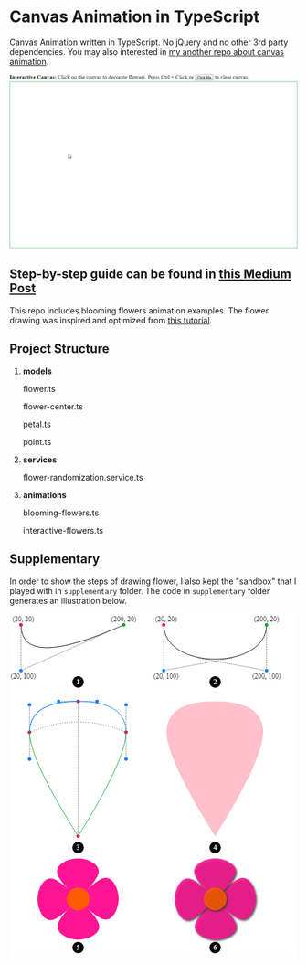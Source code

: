 # Canvas Animation in TypeScript

Canvas Animation written in TypeScript. No jQuery and no other 3rd party dependencies. You may also interested in [my another repo about canvas animation](https://github.com/changhuixu/canvas-animation-demos).

![Interactive Canvas with Flowers](./images/flowers-on-canvas.gif)

## Step-by-step guide can be found in [this Medium Post](https://medium.com/@changhuixu/how-to-compose-canvas-animations-in-typescript-9368dfa29028)

This repo includes blooming flowers animation examples. The flower drawing was inspired and optimized from [this tutorial](https://www.html5canvastutorials.com/advanced/html5-canvas-blooming-flowers-effect/).

## Project Structure

1. **models**

    flower.ts

    flower-center.ts

    petal.ts

    point.ts

1. **services**

    flower-randomization.service.ts

1. **animations**

    blooming-flowers.ts

    interactive-flowers.ts

## Supplementary

In order to show the steps of drawing flower, I also kept the "sandbox" that I played with in `supplementary` folder. The code in `supplementary` folder generates an illustration below.

![how to draw flower on canvas](./images/canvas-animation-1.png)
